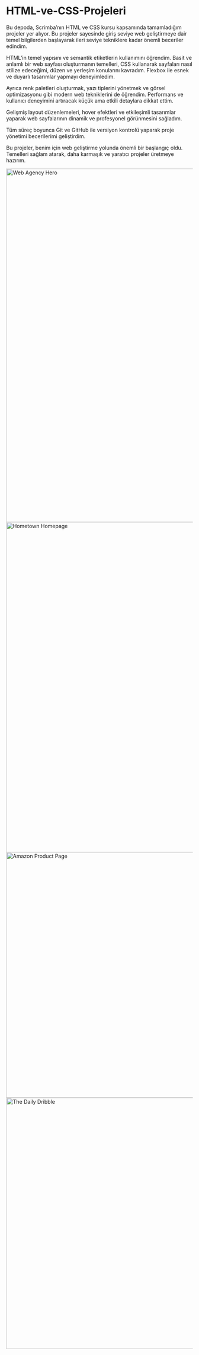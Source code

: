 # HTML-ve-CSS-Projeleri

Bu depoda, Scrimba’nın HTML ve CSS kursu kapsamında tamamladığım projeler yer alıyor. Bu projeler sayesinde giriş seviye web geliştirmeye dair temel bilgilerden başlayarak ileri seviye tekniklere kadar önemli beceriler edindim.

HTML’in temel yapısını ve semantik etiketlerin kullanımını öğrendim. Basit ve anlamlı bir web sayfası oluşturmanın temelleri, CSS kullanarak sayfaları nasıl stilize edeceğimi, düzen ve yerleşim konularını kavradım. Flexbox ile esnek ve duyarlı tasarımlar yapmayı deneyimledim.

Ayrıca renk paletleri oluşturmak, yazı tiplerini yönetmek ve görsel optimizasyonu gibi modern web tekniklerini de öğrendim. Performans ve kullanıcı deneyimini artıracak küçük ama etkili detaylara dikkat ettim.

Gelişmiş layout düzenlemeleri, hover efektleri ve etkileşimli tasarımlar yaparak web sayfalarının dinamik ve profesyonel görünmesini sağladım. 

Tüm süreç boyunca Git ve GitHub ile versiyon kontrolü yaparak proje yönetimi becerilerimi geliştirdim.

Bu projeler, benim için web geliştirme yolunda önemli bir başlangıç oldu. Temelleri sağlam atarak, daha karmaşık ve yaratıcı projeler üretmeye hazırım.

<img width="1914" height="954" alt="Web Agency Hero" src="https://github.com/user-attachments/assets/1000cfc1-1e24-4b20-bab2-872fa93561d8" />
<img width="596" height="891" alt="Hometown Homepage" src="https://github.com/user-attachments/assets/b9802185-a852-4c93-87e9-eebb9a017a6e" />
<img width="1028" height="663" alt="Amazon Product Page" src="https://github.com/user-attachments/assets/08e13dfe-d783-446d-9c09-8f3c1df24ce6" />
<img width="687" height="678" alt="The Daily Dribble" src="https://github.com/user-attachments/assets/a81aacd7-460c-4195-818f-f3faf84ab8e8" />
